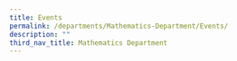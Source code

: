 ```yaml
---
title: Events
permalink: /departments/Mathematics-Department/Events/
description: ""
third_nav_title: Mathematics Department
---
```

